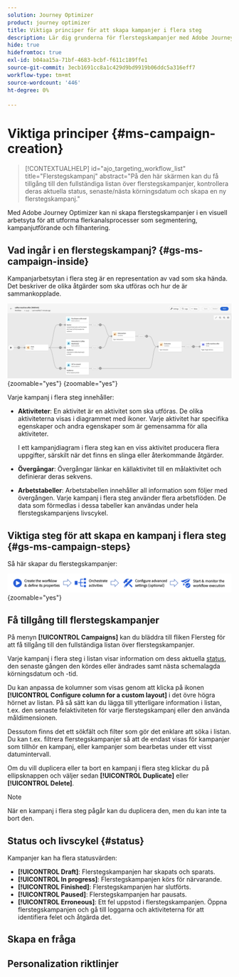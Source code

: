 ```yaml
---
solution: Journey Optimizer
product: journey optimizer
title: Viktiga principer för att skapa kampanjer i flera steg
description: Lär dig grunderna för flerstegskampanjer med Adobe Journey Optimizer
hide: true
hidefromtoc: true
exl-id: b04aa15a-71bf-4683-bcbf-f611c189ffe1
source-git-commit: 3ecb1691cc8a1c429d9bd9919b06ddc5a316eff7
workflow-type: tm+mt
source-wordcount: '446'
ht-degree: 0%

---
```


# Viktiga principer {#ms-campaign-creation}

>[!CONTEXTUALHELP]
>id="ajo_targeting_workflow_list"
>title="Flerstegskampanj"
>abstract="På den här skärmen kan du få tillgång till den fullständiga listan över flerstegskampanjer, kontrollera deras aktuella status, senaste/nästa körningsdatum och skapa en ny flerstegskampanj."

Med Adobe Journey Optimizer kan ni skapa flerstegskampanjer i en visuell arbetsyta för att utforma flerkanalsprocesser som segmentering, kampanjutförande och filhantering.

## Vad ingår i en flerstegskampanj? {#gs-ms-campaign-inside}

Kampanjarbetsytan i flera steg är en representation av vad som ska hända. Det beskriver de olika åtgärder som ska utföras och hur de är sammankopplade.

![](assets/workflow-example.png){zoomable="yes"} {zoomable="yes"}

Varje kampanj i flera steg innehåller:

* **Aktiviteter**: En aktivitet är en aktivitet som ska utföras. De olika aktiviteterna visas i diagrammet med ikoner. Varje aktivitet har specifika egenskaper och andra egenskaper som är gemensamma för alla aktiviteter.

  I ett kampanjdiagram i flera steg kan en viss aktivitet producera flera uppgifter, särskilt när det finns en slinga eller återkommande åtgärder.

* **Övergångar**: Övergångar länkar en källaktivitet till en målaktivitet och definierar deras sekvens.

* **Arbetstabeller**: Arbetstabellen innehåller all information som följer med övergången. Varje kampanj i flera steg använder flera arbetsflöden. De data som förmedlas i dessa tabeller kan användas under hela flerstegskampanjens livscykel.

## Viktiga steg för att skapa en kampanj i flera steg {#gs-ms-campaign-steps}

Så här skapar du flerstegskampanjer:

![](assets/workflow-creation-process.png){zoomable="yes"}

## Få tillgång till flerstegskampanjer

På menyn **[!UICONTROL Campaigns]** kan du bläddra till fliken Flersteg för att få tillgång till den fullständiga listan över flerstegskampanjer.

Varje kampanj i flera steg i listan visar information om dess aktuella [status](#status), den senaste gången den kördes eller ändrades samt nästa schemalagda körningsdatum och -tid.

Du kan anpassa de kolumner som visas genom att klicka på ikonen **[!UICONTROL Configure column for a custom layout]** i det övre högra hörnet av listan. På så sätt kan du lägga till ytterligare information i listan, t.ex. den senaste felaktiviteten för varje flerstegskampanj eller den använda måldimensionen.

Dessutom finns det ett sökfält och filter som gör det enklare att söka i listan. Du kan t.ex. filtrera flerstegskampanjer så att de endast visas för kampanjer som tillhör en kampanj, eller kampanjer som bearbetas under ett visst datumintervall.

Om du vill duplicera eller ta bort en kampanj i flera steg klickar du på ellipsknappen och väljer sedan **[!UICONTROL Duplicate]** eller **[!UICONTROL Delete]**.

>[!NOTE]
>
>När en kampanj i flera steg pågår kan du duplicera den, men du kan inte ta bort den.

## Status och livscykel {#status}

Kampanjer kan ha flera statusvärden:

* **[!UICONTROL Draft]**: Flerstegskampanjen har skapats och sparats.
* **[!UICONTROL In progress]**: Flerstegskampanjen körs för närvarande.
* **[!UICONTROL Finished]**: Flerstegskampanjen har slutförts.
* **[!UICONTROL Paused]**: Flerstegskampanjen har pausats.
* **[!UICONTROL Erroneous]**: Ett fel uppstod i flerstegskampanjen. Öppna flerstegskampanjen och gå till loggarna och aktiviteterna för att identifiera felet och åtgärda det.


## Skapa en fråga

## Personalization riktlinjer
